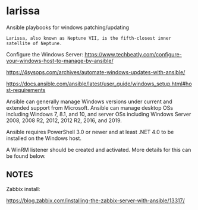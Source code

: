 # larissa
Ansible playbooks for windows patching/updating

```Larissa, also known as Neptune VII, is the fifth-closest inner satellite of Neptune.```


Configure the Windows Server:
https://www.techbeatly.com/configure-your-windows-host-to-manage-by-ansible/



https://4sysops.com/archives/automate-windows-updates-with-ansible/

https://docs.ansible.com/ansible/latest/user_guide/windows_setup.html#host-requirements

Ansible can generally manage Windows versions under current and extended support from Microsoft. Ansible can manage desktop OSs including Windows 7, 8.1, and 10, and server OSs including Windows Server 2008, 2008 R2, 2012, 2012 R2, 2016, and 2019.

Ansible requires PowerShell 3.0 or newer and at least .NET 4.0 to be installed on the Windows host.

A WinRM listener should be created and activated. More details for this can be found below.


## NOTES 

Zabbix install: 

https://blog.zabbix.com/installing-the-zabbix-server-with-ansible/13317/





